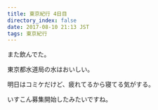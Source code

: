 ```yaml
---
title: 東京紀行 4日目
directory_index: false
date: 2017-08-10 21:13 JST
tags: 東京紀行
---
```


また飲んでた。

東京都水道局の水はおいしい。

明日はコミケだけど、疲れてるから寝てる気がする。

いすこん募集開始したみたいですね。

